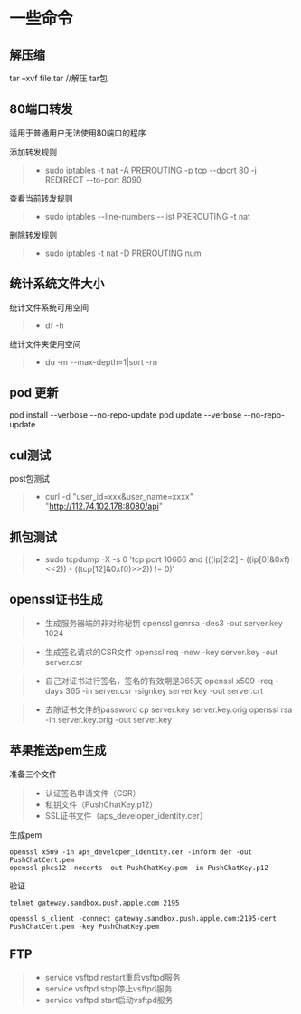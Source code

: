 # 一些命令

## 解压缩
tar –xvf file.tar //解压 tar包

## 80端口转发

适用于普通用户无法使用80端口的程序

添加转发规则
>* sudo iptables -t nat -A PREROUTING -p tcp --dport 80 -j REDIRECT --to-port 8090

查看当前转发规则
>* sudo iptables --line-numbers --list PREROUTING -t nat

删除转发规则
>* sudo iptables -t nat -D PREROUTING num

## 统计系统文件大小

统计文件系统可用空间
>* df -h

统计文件夹使用空间
>* du -m --max-depth=1|sort -rn

## pod 更新
pod install --verbose --no-repo-update
pod update --verbose --no-repo-update


## cul测试

post包测试

>* curl -d "user_id=xxx&user_name=xxxx" "http://112.74.102.178:8080/api"


## 抓包测试
>* sudo tcpdump -X -s 0 'tcp port 10666 and (((ip[2:2] - ((ip[0]&0xf)<<2)) - ((tcp[12]&0xf0)>>2)) != 0)'


## openssl证书生成

>* 生成服务器端的非对称秘钥
openssl genrsa -des3 -out server.key 1024

>* 生成签名请求的CSR文件
openssl req -new -key server.key -out server.csr

>* 自己对证书进行签名，签名的有效期是365天
openssl x509 -req -days 365 -in server.csr -signkey server.key -out server.crt

>* 去除证书文件的password
cp server.key server.key.orig
openssl rsa -in server.key.orig -out server.key



## 苹果推送pem生成

准备三个文件
>* 认证签名申请文件（CSR）
>* 私钥文件（PushChatKey.p12）
>* SSL证书文件（aps_developer_identity.cer）

生成pem
```
openssl x509 -in aps_developer_identity.cer -inform der -out PushChatCert.pem
openssl pkcs12 -nocerts -out PushChatKey.pem -in PushChatKey.p12

```

验证
```
telnet gateway.sandbox.push.apple.com 2195
```

```
openssl s_client -connect gateway.sandbox.push.apple.com:2195-cert PushChatCert.pem -key PushChatKey.pem
```


## FTP

>* service vsftpd restart重启vsftpd服务
>* service vsftpd stop停止vsftpd服务
>* service vsftpd start启动vsftpd服务
